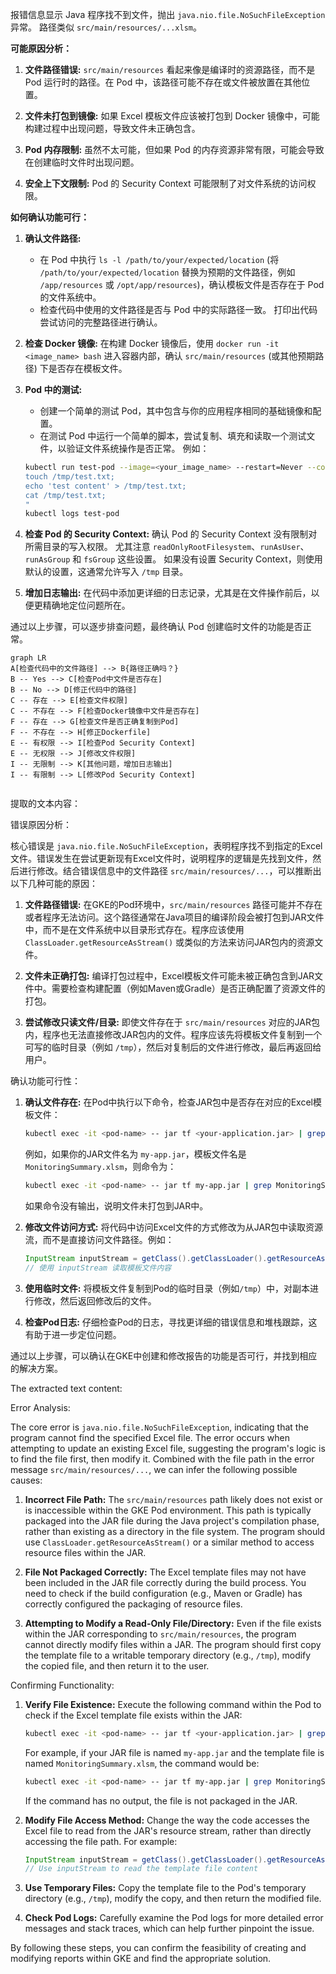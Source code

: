 报错信息显示 Java 程序找不到文件，抛出 `java.nio.file.NoSuchFileException` 异常。  路径类似 `src/main/resources/...xlsm`。

**可能原因分析：**

1. **文件路径错误:**  `src/main/resources` 看起来像是编译时的资源路径，而不是 Pod 运行时的路径。在 Pod 中，该路径可能不存在或文件被放置在其他位置。

2. **文件未打包到镜像:**  如果 Excel 模板文件应该被打包到 Docker 镜像中，可能构建过程中出现问题，导致文件未正确包含。

3. **Pod 内存限制:**  虽然不太可能，但如果 Pod 的内存资源非常有限，可能会导致在创建临时文件时出现问题。

4. **安全上下文限制:** Pod 的 Security Context 可能限制了对文件系统的访问权限。


**如何确认功能可行：**

1. **确认文件路径:**
    * 在 Pod 中执行 `ls -l /path/to/your/expected/location`  (将 `/path/to/your/expected/location` 替换为预期的文件路径，例如 `/app/resources` 或 `/opt/app/resources`)，确认模板文件是否存在于 Pod 的文件系统中。
    * 检查代码中使用的文件路径是否与 Pod 中的实际路径一致。  打印出代码尝试访问的完整路径进行确认。

2. **检查 Docker 镜像:**  在构建 Docker 镜像后，使用 `docker run -it <image_name> bash` 进入容器内部，确认 `src/main/resources` (或其他预期路径) 下是否存在模板文件。

3. **Pod 中的测试:**
    * 创建一个简单的测试 Pod，其中包含与你的应用程序相同的基础镜像和配置。
    * 在测试 Pod 中运行一个简单的脚本，尝试复制、填充和读取一个测试文件，以验证文件系统操作是否正常。 例如：

    ```bash
    kubectl run test-pod --image=<your_image_name> --restart=Never --command -- /bin/sh -c "
    touch /tmp/test.txt;
    echo 'test content' > /tmp/test.txt;
    cat /tmp/test.txt;
    "
    kubectl logs test-pod
    ```

4. **检查 Pod 的 Security Context:**  确认 Pod 的 Security Context 没有限制对所需目录的写入权限。  尤其注意 `readOnlyRootFilesystem`、`runAsUser`、`runAsGroup` 和 `fsGroup`  这些设置。  如果没有设置 Security Context，则使用默认的设置，这通常允许写入 `/tmp` 目录。

5. **增加日志输出:**  在代码中添加更详细的日志记录，尤其是在文件操作前后，以便更精确地定位问题所在。


通过以上步骤，可以逐步排查问题，最终确认 Pod 创建临时文件的功能是否正常。


```mermaid
graph LR
A[检查代码中的文件路径] --> B{路径正确吗？}
B -- Yes --> C[检查Pod中文件是否存在]
B -- No --> D[修正代码中的路径]
C -- 存在 --> E[检查文件权限]
C -- 不存在 --> F[检查Docker镜像中文件是否存在]
F -- 存在 --> G[检查文件是否正确复制到Pod]
F -- 不存在 --> H[修正Dockerfile]
E -- 有权限 --> I[检查Pod Security Context]
E -- 无权限 --> J[修改文件权限]
I -- 无限制 --> K[其他问题，增加日志输出]
I -- 有限制 --> L[修改Pod Security Context]


```

提取的文本内容：


错误原因分析：

核心错误是 `java.nio.file.NoSuchFileException`，表明程序找不到指定的Excel文件。错误发生在尝试更新现有Excel文件时，说明程序的逻辑是先找到文件，然后进行修改。结合错误信息中的文件路径 `src/main/resources/...`，可以推断出以下几种可能的原因：

1. **文件路径错误:**  在GKE的Pod环境中，`src/main/resources` 路径可能并不存在或者程序无法访问。这个路径通常在Java项目的编译阶段会被打包到JAR文件中，而不是在文件系统中以目录形式存在。程序应该使用 `ClassLoader.getResourceAsStream()` 或类似的方法来访问JAR包内的资源文件。

2. **文件未正确打包:** 编译打包过程中，Excel模板文件可能未被正确包含到JAR文件中。需要检查构建配置（例如Maven或Gradle）是否正确配置了资源文件的打包。

3. **尝试修改只读文件/目录:**  即使文件存在于 `src/main/resources` 对应的JAR包内，程序也无法直接修改JAR包内的文件。程序应该先将模板文件复制到一个可写的临时目录（例如 `/tmp`），然后对复制后的文件进行修改，最后再返回给用户。


确认功能可行性：

1. **确认文件存在:**  在Pod中执行以下命令，检查JAR包中是否存在对应的Excel模板文件：

    ```bash
    kubectl exec -it <pod-name> -- jar tf <your-application.jar> | grep <template-file-name>
    ```
    例如，如果你的JAR文件名为 `my-app.jar`，模板文件名是 `MonitoringSummary.xlsm`，则命令为：
    ```bash
    kubectl exec -it <pod-name> -- jar tf my-app.jar | grep MonitoringSummary.xlsm
    ```
    如果命令没有输出，说明文件未打包到JAR中。

2. **修改文件访问方式:** 将代码中访问Excel文件的方式修改为从JAR包中读取资源流，而不是直接访问文件路径。例如：

    ```java
    InputStream inputStream = getClass().getClassLoader().getResourceAsStream("MonitoringSummary.xlsm");
    // 使用 inputStream 读取模板文件内容
    ```

3. **使用临时文件:**  将模板文件复制到Pod的临时目录（例如`/tmp`）中，对副本进行修改，然后返回修改后的文件。

4. **检查Pod日志:**  仔细检查Pod的日志，寻找更详细的错误信息和堆栈跟踪，这有助于进一步定位问题。


通过以上步骤，可以确认在GKE中创建和修改报告的功能是否可行，并找到相应的解决方案。

The extracted text content:


Error Analysis:

The core error is `java.nio.file.NoSuchFileException`, indicating that the program cannot find the specified Excel file. The error occurs when attempting to update an existing Excel file, suggesting the program's logic is to find the file first, then modify it.  Combined with the file path in the error message `src/main/resources/...`, we can infer the following possible causes:

1. **Incorrect File Path:** The `src/main/resources` path likely does not exist or is inaccessible within the GKE Pod environment. This path is typically packaged into the JAR file during the Java project's compilation phase, rather than existing as a directory in the file system. The program should use `ClassLoader.getResourceAsStream()` or a similar method to access resource files within the JAR.

2. **File Not Packaged Correctly:** The Excel template files may not have been included in the JAR file correctly during the build process.  You need to check if the build configuration (e.g., Maven or Gradle) has correctly configured the packaging of resource files.

3. **Attempting to Modify a Read-Only File/Directory:** Even if the file exists within the JAR corresponding to `src/main/resources`, the program cannot directly modify files within a JAR.  The program should first copy the template file to a writable temporary directory (e.g., `/tmp`), modify the copied file, and then return it to the user.


Confirming Functionality:

1. **Verify File Existence:** Execute the following command within the Pod to check if the Excel template file exists within the JAR:

    ```bash
    kubectl exec -it <pod-name> -- jar tf <your-application.jar> | grep <template-file-name>
    ```
    For example, if your JAR file is named `my-app.jar` and the template file is named `MonitoringSummary.xlsm`, the command would be:
    ```bash
    kubectl exec -it <pod-name> -- jar tf my-app.jar | grep MonitoringSummary.xlsm
    ```
    If the command has no output, the file is not packaged in the JAR.

2. **Modify File Access Method:** Change the way the code accesses the Excel file to read from the JAR's resource stream, rather than directly accessing the file path. For example:

    ```java
    InputStream inputStream = getClass().getClassLoader().getResourceAsStream("MonitoringSummary.xlsm");
    // Use inputStream to read the template file content
    ```

3. **Use Temporary Files:** Copy the template file to the Pod's temporary directory (e.g., `/tmp`), modify the copy, and then return the modified file.

4. **Check Pod Logs:** Carefully examine the Pod logs for more detailed error messages and stack traces, which can help further pinpoint the issue.


By following these steps, you can confirm the feasibility of creating and modifying reports within GKE and find the appropriate solution.

